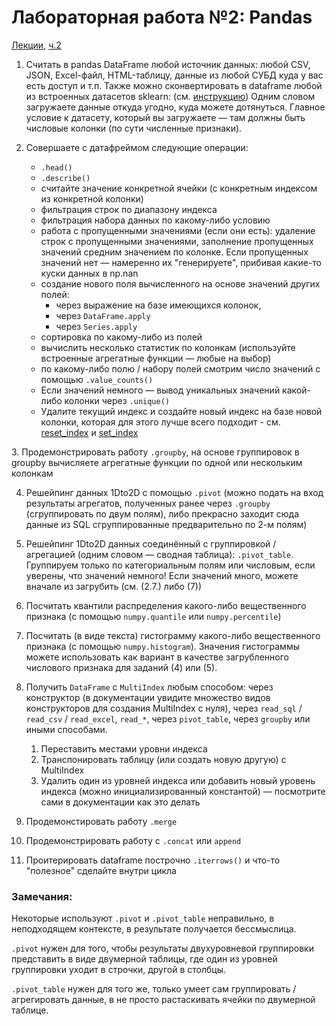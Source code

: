 # Лабораторная работа №2: Pandas

[Лекции](pandas-1.ipynb), [ч.2](pandas-2.ipynb)

1. Считать в pandas DataFrame любой источник данных: любой CSV, JSON, Excel-файл, HTML-таблицу, данные из любой СУБД куда у вас есть доступ и т.п.
Также можно сконвертировать в dataframe любой из встроенных датасетов sklearn: (см. [инструкцию](https://stackoverflow.com/questions/38105539/how-to-convert-a-scikit-learn-dataset-to-a-pandas-dataset))
Одним словом загружаете данные откуда угодно, куда можете дотянуться.
Главное условие к датасету, который вы загружаете — там должны быть числовые колонки (по сути численные признаки).

2. Совершаете с датафреймом следующие операции:
   - `.head()`
   - `.describe()`
   - считайте значение конкретной ячейки (с конкретным индексом из конкретной колонки)
   - фильтрация строк по диапазону индекса
   - фильтрация набора данных по какому-либо условию
   - работа с пропущенными значениями (если они есть): удаление строк с пропущенными значениями, заполнение пропущенных значений средним значением по колонке. Если пропущенных значений нет — намеренно их "генерируете", прибивая какие-то куски данных в np.nan
   - создание нового поля вычисленного на основе значений других полей:
      + через выражение на базе имеющихся колонок,
      + через `DataFrame.apply`
      + через `Series.apply`
    - сортировка по какому-либо из полей
    - вычислить несколько статистик по колонкам (используйте встроенные агрегатные функции — любые на выбор)
    - по какому-либо полю / набору полей смотрим число значений с помощью `.value_counts()`
    - Если значений немного — вывод уникальных значений какой-либо колонки через `.unique()`
    - Удалите текущий индекс и создайте новый индекс на базе новой колонки, которая для этого лучше всего подходит - см. 
[reset_index](https://pandas.pydata.org/docs/reference/api/pandas.DataFrame.reset_index.html) и 
[set_index](https://pandas.pydata.org/docs/reference/api/pandas.DataFrame.set_index.html)

3. Продемонстрировать работу `.groupby`, на основе группировок в groupby вычисляете агрегатные функции по одной или нескольким колонкам

4. Решейпинг данных 1Dto2D с помощью `.pivot` (можно подать на вход результаты агрегатов, полученных ранее через `.groupby` (сгруппировать по двум полям), либо прекрасно заходит сюда данные из SQL сгруппированные предварительно по 2-м полям) 

5. Решейпинг 1Dto2D данных соединённый с группировкой / агрегацией (одним словом — сводная таблица): `.pivot_table`. Группируем только по категориальным полям или числовым, если уверены, что значений немного! Если значений много, можете вначале из загрубить (см. (2.7.) либо (7)) 

6. Посчитать квантили распределения какого-либо вещественного признака (с помощью `numpy.quantile` или `numpy.percentile`) 

7. Посчитать (в виде текста) гистограмму какого-либо вещественного признака (с помощью `numpy.histogram`). Значения гистограммы можете использовать как вариант в качестве загрубленного числового признака для заданий (4) или (5).

8. Получить `DataFrame` с `MultiIndex` любым способом: через конструктор (в документации увидите множество видов конструкторов для создания MultiIndex с нуля), через `read_sql` / `read_csv` / `read_excel`, `read_*`, через `pivot_table`, через `groupby` или иными способами.
    1. Переставить местами уровни индекса
    2. Транспонировать таблицу (или создать новую другую) с MultiIndex
    3. Удалить один из уровней индекса или добавить новый уровень индекса (можно инициализированный константой) — посмотрите сами в документации как это делать

9. Продемонстировать работу `.merge`
10. Продемонстрировать работу с `.concat` или `append`
11. Проитерировать dataframe построчно `.iterrows()` и что-то "полезное" сделайте внутри цикла


### Замечания:

Некоторые используют `.pivot` и `.pivot_table` неправильно, в неподходящем контексте, в результате получается бессмыслица.

`.pivot` нужен для того, чтобы результаты двухуровневой группировки представить в виде двумерной таблицы, где один из уровней группировки уходит в строчки, другой в столбцы.

`.pivot_table` нужен для того же, только умеет сам группировать / агрегировать данные, в не просто растаскивать ячейки по двумерной таблице.
